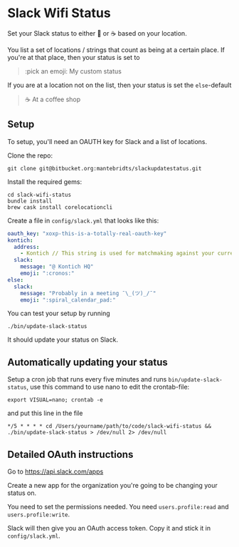 # Slack Wifi Status

Set your Slack status to either :house_with_garden: or :coffee: based on your location.

You list a set of locations / strings that count as being at a certain place. If you're at that place, then your status is set to

> :pick an emoji: My custom status

If you are at a location not on the list, then your status is set the `else`-default

> :coffee: At a coffee shop


## Setup

To setup, you'll need an OAUTH key for Slack and a list of locations.

Clone the repo:

```
git clone git@bitbucket.org:mantebridts/slackupdatestatus.git
```
Install the required gems:

```
cd slack-wifi-status
bundle install
brew cask install corelocationcli
```

Create a file in `config/slack.yml` that looks like this:

```yaml
oauth_key: "xoxp-this-is-a-totally-real-oauth-key"
kontich:
  address:
    - Kontich // This string is used for matchmaking against your current location, pick anything, such as a straat and number, or just the city or country
  slack:
    message: "@ Kontich HQ"
    emoji: ":cronos:"
else:
  slack:
    message: "Probably in a meeting ¯\_(ツ)_/¯"
    emoji: ":spiral_calendar_pad:"
```

You can test your setup by running

```
./bin/update-slack-status
```

It should update your status on Slack.

## Automatically updating your status

Setup a cron job that runs every five minutes and runs `bin/update-slack-status`, use this command to use nano to edit the crontab-file:

```export VISUAL=nano; crontab -e```

and put this line in the file

```
*/5 * * * * cd /Users/yourname/path/to/code/slack-wifi-status && ./bin/update-slack-status > /dev/null 2> /dev/null
```

## Detailed OAuth instructions

Go to https://api.slack.com/apps

Create a new app for the organization you're going to be changing your status on.

You need to set the permissions needed. You need `users.profile:read` and `users.profile:write`.

Slack will then give you an OAuth access token. Copy it and stick it in `config/slack.yml`.